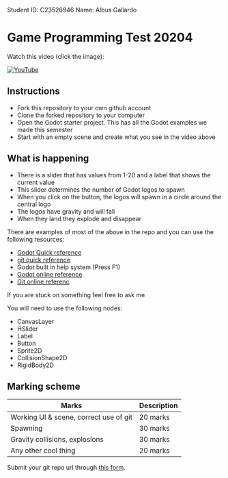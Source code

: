 Student ID: C23526946
Name: Albus Gallardo


# Game Programming Test 20204

Watch this video (click the image): 

[![YouTube](http://img.youtube.com/vi/dccz5Wc2Cs8/0.jpg)](https://www.youtube.com/watch?v=dccz5Wc2Cs8)

## Instructions

- Fork this repository to your own github account
- Clone the forked repository to your computer
- Open the Godot starter project. This has all the Godot examples we made this semester
- Start with an empty scene and create what you see in the video above

## What is happening

- There is a slider that has values from 1-20 and a label that shows the current value
- This slider determines the number of Godot logos to spawn
- When you click on the button, the logos will spawn in a circle around the central logo
- The logos have gravity and will fall
- When they land they explode and disappear

There are examples of most of the above in the repo and you can use the following resources:

- [Godot Quick reference](https://github.com/skooter500/csresources/blob/master/godot_ref.pdf)
- [git quick reference](https://github.com/skooter500/csresources/blob/master/git_ref.pdf)
- Godot built in help system (Press F1)
- [Godot online reference](https://docs.godotengine.org/en/stable/tutorials/scripting/gdscript/gdscript_basics.html) 
- [Git online referenc](https://git-scm.com/docs)

If you are stuck on something feel free to ask me

You will need to use the following nodes:

- CanvasLayer
- HSlider
- Label
- Button
- Sprite2D
- CollisionShape2D
- RigidBody2D

## Marking scheme

| Marks | Description |
|-------|-------------|
| Working UI & scene, correct use of git | 20 marks |
| Spawning | 30 marks  |
| Gravity collisions, explosions  | 30 marks |
| Any other cool thing | 20 marks  |

Submit your git repo url through [this form](https://forms.office.com/Pages/ResponsePage.aspx?id=yxdjdkjpX06M7Nq8ji_V2ou3qmFXqEdGlmiD1Myl3gNUNjdVT0NESFY2MFk2Uk9NS01OREpaNEtBSC4u).
